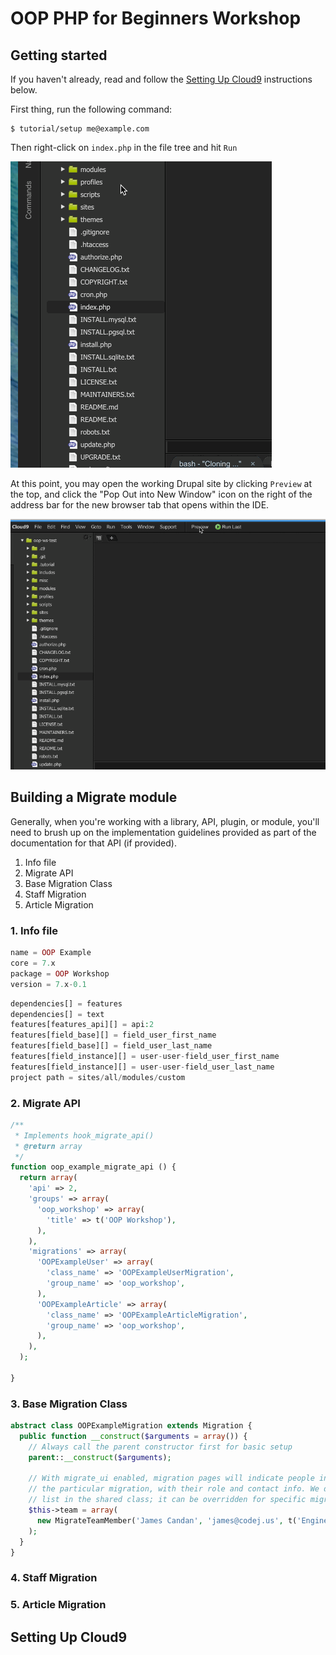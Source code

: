 # OOP PHP for Beginners Workshop

## Getting started

If you haven't already, read and follow the [Setting Up Cloud9](#setting-up-cloud9) instructions below.

First thing, run the following command:
```
$ tutorial/setup me@example.com
```

Then right-click on `index.php` in the file tree and hit `Run`

![](https://github.com/jcandan/oop-php-d7-workshop/raw/master/tutorial/img/run-index.gif)

At this point, you may open the working Drupal site by clicking `Preview` at the top, and click the "Pop Out into 
New Window" icon on the right of the address bar for the new browser tab that opens within the IDE.

![](https://github.com/jcandan/oop-php-d7-workshop/raw/master/tutorial/img/preview.gif)


## Building a Migrate module

Generally, when you're working with a library, API, plugin, or module, you'll need to brush up on the implementation 
guidelines provided as part of the documentation for that API (if provided).

1. Info file
2. Migrate API
3. Base Migration Class
4. Staff Migration
5. Article Migration

### 1. Info file

```php
name = OOP Example
core = 7.x
package = OOP Workshop
version = 7.x-0.1
```

```php
dependencies[] = features
dependencies[] = text
features[features_api][] = api:2
features[field_base][] = field_user_first_name
features[field_base][] = field_user_last_name
features[field_instance][] = user-user-field_user_first_name
features[field_instance][] = user-user-field_user_last_name
project path = sites/all/modules/custom
```

### 2. Migrate API

```php
/**
 * Implements hook_migrate_api()
 * @return array
 */
function oop_example_migrate_api () {
  return array(
    'api' => 2,
    'groups' => array(
      'oop_workshop' => array(
        'title' => t('OOP Workshop'),
      ),
    ),
    'migrations' => array(
      'OOPExampleUser' => array(
        'class_name' => 'OOPExampleUserMigration',
        'group_name' => 'oop_workshop',
      ),
      'OOPExampleArticle' => array(
        'class_name' => 'OOPExampleArticleMigration',
        'group_name' => 'oop_workshop',
      ),
    ),
  );

}
```

### 3. Base Migration Class

```php
abstract class OOPExampleMigration extends Migration {
  public function __construct($arguments = array()) {
    // Always call the parent constructor first for basic setup
    parent::__construct($arguments);

    // With migrate_ui enabled, migration pages will indicate people involved in
    // the particular migration, with their role and contact info. We default the
    // list in the shared class; it can be overridden for specific migrations.
    $this->team = array(
      new MigrateTeamMember('James Candan', 'james@codej.us', t('Engineer')),
    );
  }
}
```

### 4. Staff Migration
### 5. Article Migration

## <a name="#setting-up-cloud9"></a>Setting Up Cloud9
